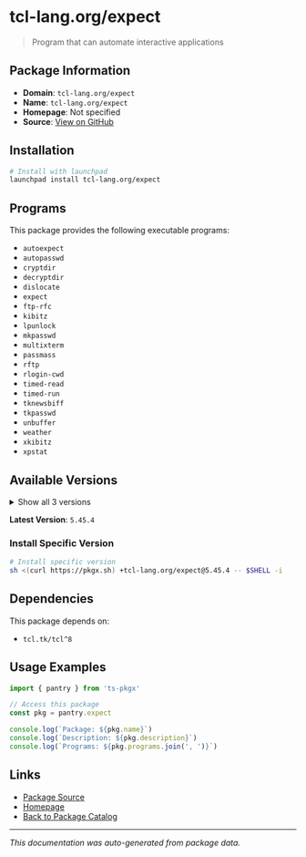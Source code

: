 # tcl-lang.org/expect

> Program that can automate interactive applications

## Package Information

- **Domain**: `tcl-lang.org/expect`
- **Name**: `tcl-lang.org/expect`
- **Homepage**: Not specified
- **Source**: [View on GitHub](https://github.com/pkgxdev/pantry/tree/main/projects/tcl-lang.org/expect/package.yml)

## Installation

```bash
# Install with launchpad
launchpad install tcl-lang.org/expect
```

## Programs

This package provides the following executable programs:

- `autoexpect`
- `autopasswd`
- `cryptdir`
- `decryptdir`
- `dislocate`
- `expect`
- `ftp-rfc`
- `kibitz`
- `lpunlock`
- `mkpasswd`
- `multixterm`
- `passmass`
- `rftp`
- `rlogin-cwd`
- `timed-read`
- `timed-run`
- `tknewsbiff`
- `tkpasswd`
- `unbuffer`
- `weather`
- `xkibitz`
- `xpstat`

## Available Versions

<details>
<summary>Show all 3 versions</summary>

- `5.45.4`, `5.45.3`, `5.45.0`

</details>

**Latest Version**: `5.45.4`

### Install Specific Version

```bash
# Install specific version
sh <(curl https://pkgx.sh) +tcl-lang.org/expect@5.45.4 -- $SHELL -i
```

## Dependencies

This package depends on:

- `tcl.tk/tcl^8`

## Usage Examples

```typescript
import { pantry } from 'ts-pkgx'

// Access this package
const pkg = pantry.expect

console.log(`Package: ${pkg.name}`)
console.log(`Description: ${pkg.description}`)
console.log(`Programs: ${pkg.programs.join(', ')}`)
```

## Links

- [Package Source](https://github.com/pkgxdev/pantry/tree/main/projects/tcl-lang.org/expect/package.yml)
- [Homepage](#)
- [Back to Package Catalog](../../package-catalog.md)

---

*This documentation was auto-generated from package data.*
